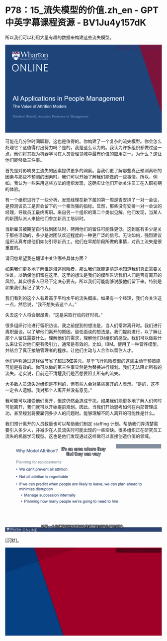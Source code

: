 # P78：15_流失模型的价值.zh_en - GPT中英字幕课程资源 - BV1Ju4y157dK

所以我们可以利用大量有趣的数据来构建这些流失模型。

![](img/46823210f9cea0526b2fc36ba6173283_1.png)

可能花几分钟时间聊聊，这也是值得的。你构建了一个复杂的流失模型。你会怎么处理它？这值得付出努力吗？是的，我是这么认为的。我认为许多组织都做过这一点，他们将其视为机器学习在人员管理领域中最有价值的应用之一。为什么？这让他们能够做三件事。

首先是对影响员工流失的因素提供更多的洞察。当我们更了解那些真正预测离职的因素与那些不预测的因素时。我们可以开始了解我们能做的一些事情。所以，例如。我认为一些采用这些方法的组织发现，这确实让他们开始关注员工在入职初期的体验。

有一个组织进行了一些分析，发现经理在新下属的第一周是否安排了一对一会议，是预测该员工是否会留下的一个相当强的指标。显然，那些没有安排一对一会议的经理，导致员工最终离职。来自另一个组织的第二个类似见解。他们发现，当某人的新团队派人来接他们参加新员工培训时。

当新雇员被期望自行找到团队时，聘用他们的留任可能性更低。这到底有多少是关于那些活动的，多少是对团队欢迎程度的一种更广泛的信号。无论如何，强烈建议组织认真考虑他们如何引导新员工。他们在早期阶段所做的事情，对员工流失是很重要的。

请问您希望我在翻译中关注哪些具体方面？

如果我们更多地了解谁是潜逃风险者，那么我们就能更清楚地知道我们真正需要关注谁，以确保他们留在这里。这里的想法是我们的模型告诉我们人们是否有离开的风险。其实很多人已经下定决心要去。所以我们可能能够说服他们留下来。特别是如果我们标记了某个人。

我们看到的这个人有着高于平均水平的流失概率。如果有一个经理，我们会关注这一点，然后说，“我不想失去这个人。”

失去这个人将会很昂贵。“这是采取行动的好时机。”

很多组织讨论进行留职访谈。我之前提到的想法是，当人们常常离开时。我们进行离职面谈，以了解他们离开的原因。留任面谈的想法是，我们提前进行，以了解让那个人留任需要什么。理解他们的需求，理解他们对组织的感受。我们可以做些什么来让它对他们更有吸引力，通常是有效的。比如，IBM。使用了一种营养模型，并结合了真正接触管理者的程序。让他们主动与人合作以留住人才。

他们声称通过这样做节省了超过**3亿**美元。基于飞行风险模型的这些主动干预措施可能是有效的。你可以做的第三件事显然是为替换进行规划。我们无法阻止所有的流失。老实说，目前还不清楚我们是否想要阻止所有的流失。

大多数人员流失对组织是不利的，但有些人会对某些离开的人表示。“是的，这不一定令人遗憾。我对那个人离开并没有意见。”

我可能可以接受他们离开，但这仍然会造成干扰。如果我们能更多地了解人们何时可能离开，我们就可以开始提前规划。因此。当我们开始思考如何在内部管理成功，甚至规划将要雇佣多少人的问题时。能够理解不同人离开的可能性是什么。

我们预计离开的人员数量也可以帮助我们制定 staffing 计划。帮助我们弄清楚需要引入多少人，并减少在人员流失时可能出现的一些空缺。很多组织正在研究员工流失的机器学习模型。这也是他们发现通过这样做可以直接创造价值的领域。



![](img/46823210f9cea0526b2fc36ba6173283_3.png)

[沉默]。

![](img/46823210f9cea0526b2fc36ba6173283_5.png)
